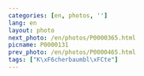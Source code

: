 ```yaml
---
categories: [en, photos, '']
lang: en
layout: photo
next_photo: /en/photos/P0000365.html
picname: P0000131
prev_photo: /en/photos/P0000465.html
tags: ["K\xF6cherbaumbl\xFCte"]
---
```

